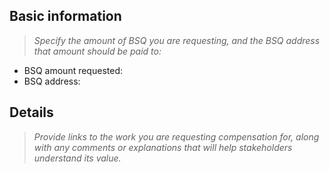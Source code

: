 ## Basic information

> _Specify the amount of BSQ you are requesting, and the BSQ address that amount should be paid to:_

 - BSQ amount requested: 
 - BSQ address: 

## Details

> _Provide links to the work you are requesting compensation for, along with any comments or explanations that will help stakeholders understand its value._

